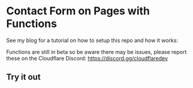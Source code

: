 # Contact Form on Pages with Functions

See my blog for a tutorial on how to setup this repo and how it works: 

Functions are still in beta so be aware there may be issues, please report these on the Cloudflare Discord: https://discord.gg/cloudflaredev

## Try it out
